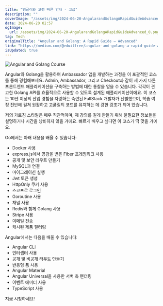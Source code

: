 ```yaml
---
title: "앵귤러와 고랭 빠른 안내 - 고급"
description: ""
coverImage: "/assets/img/2024-06-20-AngularandGolangARapidGuideAdvanced_0.png"
date: 2024-06-20 02:57
ogImage:
  url: /assets/img/2024-06-20-AngularandGolangARapidGuideAdvanced_0.png
tag: Tech
originalTitle: "Angular and Golang: A Rapid Guide — Advanced"
link: "https://medium.com/@eduitfree/angular-and-golang-a-rapid-guide-advanced-5ea84875ccbd"
isUpdated: true
---
```


![Angular and Golang Course](/assets/img/2024-06-20-AngularandGolangARapidGuideAdvanced_0.png)

Angular와 Golang을 활용하여 Ambassador 앱을 개발하는 과정을 이 포괄적인 코스를 통해 경험해보세요. Admin, Ambassador, 그리고 Checkout과 같이 세 가지 다른 프론트엔드 애플리케이션을 구축하는 방법에 대한 통찰을 얻을 수 있습니다. 각각이 견고한 Golang API를 효율적으로 사용할 수 있도록 설계된 애플리케이션이에요. 이 코스는 10년 이상의 산업 경험을 자랑하는 숙련된 FullStack 개발자가 선별했으며, 학습 여정 전반에 걸쳐 원활하고 고품질의 코드를 유지하는 데 강한 강조가 되어 있습니다.

저의 가르침 스타일은 매우 직관적이며, 제 강의를 길게 만들기 위해 불필요한 정보들을 설명하거나 시간을 낭비하지 않을 거에요. 빠르게 배우고 싶다면 이 코스가 딱 맞을 거예요.

Go에서는 아래 내용을 배울 수 있습니다:

<!-- seedividend - 사각형 -->

<ins class="adsbygoogle"
     style="display:block"
     data-ad-client="ca-pub-4877378276818686"
     data-ad-slot="1898504329"
     data-ad-format="auto"
     data-full-width-responsive="true"></ins>

<script>
     (adsbygoogle = window.adsbygoogle || []).push({});
</script>

- Docker 사용
- express.js에서 영감을 받은 Fiber 프레임워크 사용
- 공개 및 보안 라우트 만들기
- MySQL과 연결
- 마이그레이션 실행
- Jwt 토큰 생성
- HttpOnly 쿠키 사용
- 스코프로 로그인
- Goroutine 사용
- 채널 사용
- Redis와 함께 Golang 사용
- Stripe 사용
- 이메일 전송
- 캐시된 제품 필터링

Angular에서는 다음을 배울 수 있습니다:

- Angular CLI
- 인터셉터 사용
- 공개 및 비공개 라우트 만들기
- 반응형 폼 사용
- Angular Material
- Angular Universal을 사용한 서버 측 렌더링
- 이벤트 에미터 사용
- TypeScript 사용

지금 시청하세요!
